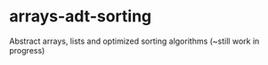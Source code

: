 # arrays-adt-sorting
Abstract arrays, lists and optimized sorting algorithms (~still work in progress)
